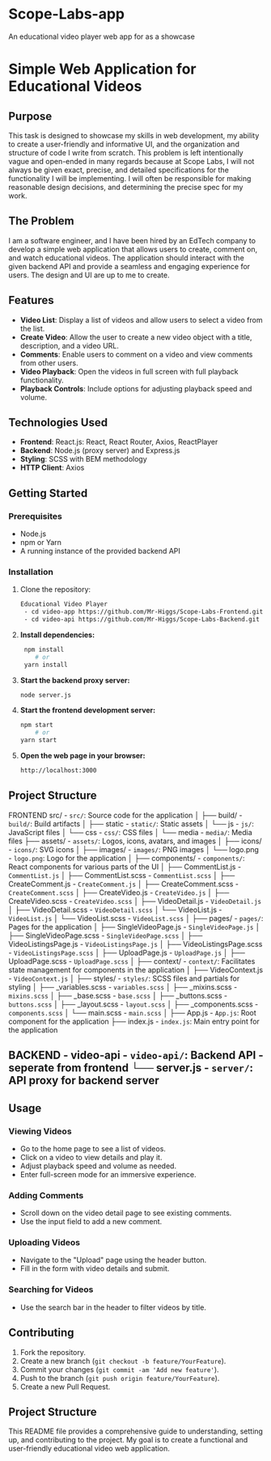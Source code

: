 # Scope-Labs-app
An educational video player web app for as a showcase 
# Simple Web Application for Educational Videos

## Purpose

This task is designed to showcase my skills in web development, my ability to create a user-friendly and informative UI, and the organization and structure of code I write from scratch. This problem is left intentionally vague and open-ended in many regards because at Scope Labs, I will not always be given exact, precise, and detailed specifications for the functionality I will be implementing. I will often be responsible for making reasonable design decisions, and determining the precise spec for my work.

## The Problem

I am a software engineer, and I have been hired by an EdTech company to develop a simple web application that allows users to create, comment on, and watch educational videos. The application should interact with the given backend API and provide a seamless and engaging experience for users. The design and UI are up to me to create.

## Features

- **Video List**: Display a list of videos and allow users to select a video from the list.
- **Create Video**: Allow the user to create a new video object with a title, description, and a video URL.
- **Comments**: Enable users to comment on a video and view comments from other users.
- **Video Playback**: Open the videos in full screen with full playback functionality.
- **Playback Controls**: Include options for adjusting playback speed and volume.

## Technologies Used

- **Frontend**: React.js: React, React Router, Axios, ReactPlayer
- **Backend**: Node.js (proxy server) and Express.js
- **Styling**: SCSS with BEM methodology
- **HTTP Client**: Axios


## Getting Started

### Prerequisites

- Node.js
- npm or Yarn
- A running instance of the provided backend API

### Installation

1. Clone the repository:
   ```bash
   Educational Video Player
    - cd video-app https://github.com/Mr-Higgs/Scope-Labs-Frontend.git 
    - cd video-api https://github.com/Mr-Higgs/Scope-Labs-Backend.git 

   ```

2. **Install dependencies:**
   ```bash
    npm install
       # or
    yarn install
   ```

3. **Start the backend proxy server:**
   ```bash
   node server.js
   ```
4. **Start the frontend development server:**
    ```bash
    npm start
        # or
    yarn start
   ```

5. **Open the web page in your browser:**
   ```bash
   http://localhost:3000
   ```

## Project Structure

FRONTEND
src/ - `src/`: Source code for the application
│
├── build/ - `build/`: Build artifacts
│   ├── static - `static/`: Static assets
│      └── js - `js/`: JavaScript files
│      └── css - `css/`: CSS files 
│      └── media - `media/`: Media files 
├── assets/ - `assets/`: Logos, icons, avatars, and images
│   ├── icons/ - `icons/`: SVG icons
│   ├── images/ - `images/`: PNG images
│   └── logo.png - `logo.png`: Logo for the application
│
├── components/ - `components/`: React components for various parts of the UI
│   ├── CommentList.js - `CommentList.js`
│   ├── CommentList.scss - `CommentList.scss`
│   ├── CreateComment.js - `CreateComment.js`
│   ├── CreateComment.scss - `CreateComment.scss`
│   ├── CreateVideo.js - `CreateVideo.js`
│   ├── CreateVideo.scss - `CreateVideo.scss`
│   ├── VideoDetail.js - `VideoDetail.js `
│   ├── VideoDetail.scss - `VideoDetail.scss`
│   └── VideoList.js - `VideoList.js`
│   └── VideoList.scss - `VideoList.scss`
│
├── pages/ - `pages/`: Pages for the application
│   ├── SingleVideoPage.js - `SingleVideoPage.js`
│   ├── SingleVideoPage.scss - `SingleVideoPage.scss`
│   ├── VideoListingsPage.js - `VideoListingsPage.js`
│   ├── VideoListingsPage.scss - `VideoListingsPage.scss`
│   ├── UploadPage.js - `UploadPage.js`
│   ├── UploadPage.scss - `UploadPage.scss`
│
├── context/ - `context/`: Facilitates state management for components in the application
│   ├── VideoContext.js - `VideoContext.js`
│
├── styles/ - `styles/`: SCSS files and partials for styling
│   ├── _variables.scss - `variables.scss`
│   ├── _mixins.scss - `mixins.scss`
│   ├── _base.scss - `base.scss`
│   ├── _buttons.scss - `buttons.scss`
│   ├── _layout.scss - `layout.scss`
│   ├── _components.scss - `components.scss`
│   └── main.scss - `main.scss`
│
├── App.js - `App.js`: Root component for the application
├── index.js - `index.js`: Main entry point for the application
 
 BACKEND - video-api - `video-api/`: Backend API - seperate from frontend
└── server.js - `server/`: API proxy for backend server
---


## Usage

### Viewing Videos
- Go to the home page to see a list of videos.
- Click on a video to view details and play it.
- Adjust playback speed and volume as needed.
- Enter full-screen mode for an immersive experience.

### Adding Comments
- Scroll down on the video detail page to see existing comments.
- Use the input field to add a new comment.

### Uploading Videos
- Navigate to the "Upload" page using the header button.
- Fill in the form with video details and submit.

### Searching for Videos
- Use the search bar in the header to filter videos by title.

## Contributing

1. Fork the repository.
2. Create a new branch (`git checkout -b feature/YourFeature`).
3. Commit your changes (`git commit -am 'Add new feature'`).
4. Push to the branch (`git push origin feature/YourFeature`).
5. Create a new Pull Request.

Project Structure
---



This README file provides a comprehensive guide to understanding, setting up, and contributing to the project. My goal is to create a functional and user-friendly educational video web application.


